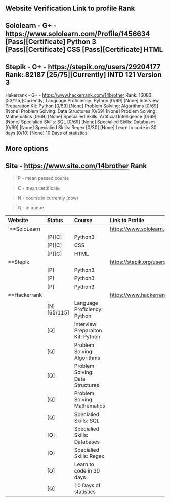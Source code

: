 Website   Verification  		Link to profile							Rank
---
Sololearn 	- G+ -	 https://www.sololearn.com/Profile/1456634	                       
		[Pass][Сertificate]	Python 3	
		[Pass][Сertificate]	СSS
		[Pass][Сertificate]	HTML
---
Stepik	 	- G+ -	 https://stepik.org/users/29204177       		  Rank: 82187
                [25/75][Currently]	INTD 121 Version 3		
---
Hakerrank 	- G+ -   https://www.hackerrank.com/14brother             Rank: 16083                                 
		[53/115][Currently]	Language Proficiency: Python
		[0/69] [None]		Interview Preparaiton Kit: Python
		[0/69] [None]		Problem Solving: Algorithms
		[0/69] [None]		Problem Solving: Data Structures
		[0/69] [None]		Problem Solving: Mathematics
		[0/69] [None]		Specialied Skills: Artificial Intelligence
		[0/69] [None]		Specialied Skills: SQL
		[0/69] [None]		Specialied Skills: Databases
		[0/69] [None]		Specialied Skills: Regex
		[0/30] [None]		Learn to code in 30 days
		[0/10] [None]		10 Days of statistics

More options
---
Site 	  - https://www.site.com/14brother                              	Rank
---

> P - mean passed course

> C - mean certificate

> N - course in currently (now)

> Q - in queue

| Website          | Status    		| Course    				 | Link to Profile				    |
| :--------------- | :-------- 		| :------------------------------------- | :----------------------------------------------- | 
| `**SoloLearn      | 	       		|    	     				 | https://www.sololearn.com/Profile/1456634**`      | 
| 	           | [P][C]    		| Python3 | 
| 	           | [P][C]    		| CSS |
| 	           | [P][C]    		| HTML |
| **Stepik         | 	       		|    	     				 | https://stepik.org/users/29204177**      	    |
| 	           | [P]       		| Python3 | 
| 	           | [P]       		| Python3 |
| 	           | [P]       		| Python3 |
| **Hackerrank     | 	       		|    	     				 | https://www.hackerrank.com/14brother**     	    |
|	   	   | [N][65/115]        | Language Proficiency: Python |
|	   	   | [Q]       		| Interview Preparaiton Kit: Python |
|	   	   | [Q]       		| Problem Solving: Algorithms |
|	   	   | [Q]       		| Problem Solving: Data Structures |
|	   	   | [Q]       		| Problem Solving: Mathematics |
|	   	   | [Q]                | Specialied Skills: SQL |
|	   	   | [Q]      		| Specialied Skills: Databases |
|	   	   | [Q]      		| Specialied Skills: Regex |
|	   	   | [Q]       		| Learn to code in 30 days |
|	   	   | [Q]       		| 10 Days of statistics |


